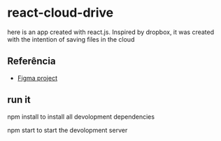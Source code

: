 # react-cloud-drive
here is an app created with react.js. Inspired by dropbox, it was created with the intention of saving files in the cloud



## Referência

 - [Figma project](https://www.figma.com/file/5vxpStcUYKiOoHlxBIMF69/Untitled?node-id=8%3A18)


## run it

npm install to install all devolopment dependencies


npm start to start the devolopment server
